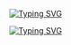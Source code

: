 <a href="https://git.io/typing-svg"><img src="https://readme-typing-svg.demolab.com?font=Fira+Code&weight=600&size=40&duration=3999&pause=1000&color=E91033&vCenter=true&repeat=false&width=501&lines=Howdy...+I+am+fr13ndx" alt="Typing SVG" /></a>

<a href="https://git.io/typing-svg"><img src="https://readme-typing-svg.demolab.com?font=Fira+Code&weight=600&size=26&duration=3999&pause=1000&color=10F712&vCenter=true&multiline=true&width=435&lines=%24+Cyber+Security+Specialist;%24+C+and+Python+Programmer;%24+Ethical+Hacker" alt="Typing SVG" /></a>

